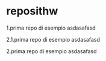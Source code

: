 # reposithw

1.prima repo di esempio
asdasafasd

2.1.prima repo di esempio
asdasafasd

2.prima repo di esempio
asdasafasd
